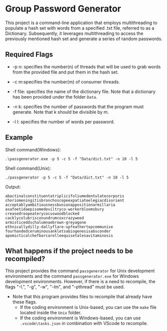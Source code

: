 # Group Password Generator
This project is a command-line application that employs multithreading to populate a hash set with words from a specified .txt file, referred to as a Dictionary. Subsequently, it leverages multithreading to access the previously mentioned hash set and generate a series of random passwords.

## Required Flags
* -p n: specifies the number(n) of threads that will be used to grab words from the provided file and put them in the hash set.

* -c m:specifies the number(m) of consumer threads.

* -f file: specifies the name of the dictionary file. Note that a dictionary has been provided under the folder `Data`.

* -n k: specifies the number of passwords that the program must generate. Note that k should be divisible by m.

* -l l: specifies the number of words per password.

## Example
Shell command(Windows):
```
.\passgenerator.exe -p 5 -c 5 -f "Data/dict.txt" -n 10 -l 5
```
Shell command(Unix):
```
./passgenerator -p 5 -c 5 -f "Data/dict.txt" -n 10 -l 5
```
Output:
```
abactinalconstituentatriplicifoliumedentulatecorporis
choriomeningitisbronchoscopeexpatiateelegiacdisorient
acceptablyambitiousnessbunionappositionarmillaria
asafoetidaepisomedeviltryco-workerbloomsbury
creasedroopeaterycocuswoodblocked
cacklycolubrisconundrumcoxcrazyweed
armisticeddschalumnaebrown-greyagone
ethnicallydilly-dallyflare-upfeathertopcommunise
fourhandedceruminousankletsabiogenesisabsconder
apomicticalchefbarcarolleequisetalesavitaminosis
```

## What happens if the project needs to be recompiled?
This project provides the command `passgenerator` for Unix development environments and the command `passgenerator.exe` for Windows development environments. However, if there is a need to recompile, the flags "-I.", "-g", "-w", "-lm", and "-pthread" must be used.
* Note that this program provides files to recompile that already have these flags.
  * If the coding environment is Unix-based, you can use the `make` file located inside the `Unix` folder.
  * If the coding environment is Windows-based, you can use `.vscode\tasks.json` in combination with VScode to recompile.
